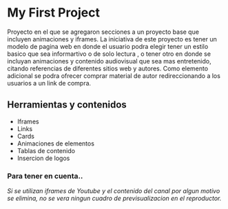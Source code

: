 # My First Project
<p>
Proyecto en el que se agregaron secciones a un proyecto base que incluyen animaciones y iframes.
La iniciativa de este proyecto es tener un modelo de pagina web en donde el usuario podra elegir tener un estilo basico que sea informartivo o de solo lectura , o tener otro en donde se incluyan animaciones y contenido audiovisual que sea mas entretenido, citando referencias de diferentes sitios web y autores.
Como elemento adicional se podra ofrecer comprar material de autor redireccionando a los usuarios a un link de compra.
</p>

## Herramientas y contenidos
* Iframes 
* Links 
* Cards 
* Animaciones de elementos 
* Tablas de contenido 
* Insercion de logos 

### Para tener en cuenta..
*Si se utilizan iframes de Youtube y el contenido del canal por algun motivo se elimina, no se vera ningun cuadro de previsualizacion en el reproductor.*
